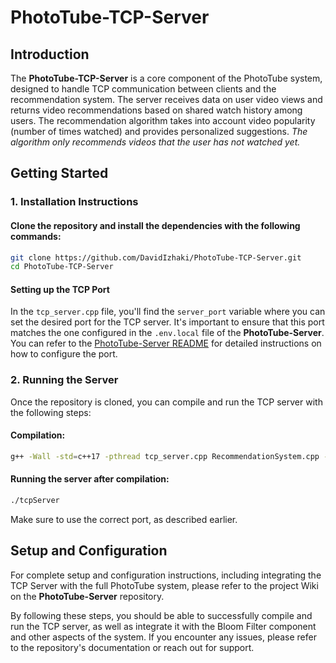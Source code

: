# PhotoTube-TCP-Server

## Introduction
The **PhotoTube-TCP-Server** is a core component of the PhotoTube system, designed to handle TCP communication between clients and the recommendation system. The server receives data on user video views and returns video recommendations based on shared watch history among users. The recommendation algorithm takes into account video popularity (number of times watched) and provides personalized suggestions.
*The algorithm only recommends videos that the user has not watched yet.*
## Getting Started

### 1. Installation Instructions

#### Clone the repository and install the dependencies with the following commands:

```bash
git clone https://github.com/DavidIzhaki/PhotoTube-TCP-Server.git
cd PhotoTube-TCP-Server
```

#### Setting up the TCP Port
In the `tcp_server.cpp` file, you'll find the `server_port` variable where you can set the desired port for the TCP server. It's important to ensure that this port matches the one configured in the `.env.local` file of the **PhotoTube-Server**. You can refer to the [PhotoTube-Server README](https://github.com/DavidIzhaki/PhotoTube-Server) for detailed instructions on how to configure the port.

### 2. Running the Server

Once the repository is cloned, you can compile and run the TCP server with the following steps:

#### Compilation:

```bash
g++ -Wall -std=c++17 -pthread tcp_server.cpp RecommendationSystem.cpp -o tcpServer
```

#### Running the server after compilation:

```bash
./tcpServer
```

Make sure to use the correct port, as described earlier.

## Setup and Configuration

For complete setup and configuration instructions, including integrating the TCP Server with the full PhotoTube system, please refer to the project Wiki on the **PhotoTube-Server** repository.

By following these steps, you should be able to successfully compile and run the TCP server, as well as integrate it with the Bloom Filter component and other aspects of the system. If you encounter any issues, please refer to the repository's documentation or reach out for support.

